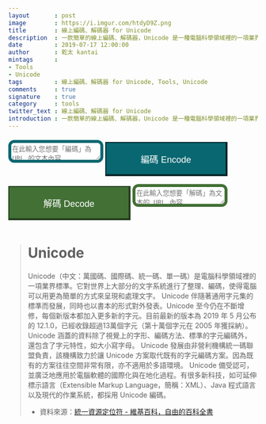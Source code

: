 ```yaml
---
layout       : post
image        : https://i.imgur.com/htdyD9Z.png
title        : 線上編碼、解碼器 for Unicode
description  : 一款簡單的線上編碼、解碼器，Unicode 是一種電腦科學領域裡的一項業界標準。它對世界上大部分的文字系統進行了整理、編碼，使得電腦可以用更為簡單的方式來呈現和處理文字。
date         : 2019-07-17 12:00:00
author       : 乾太 kantai
mintags      :
- Tools
- Unicode
tags         : 線上編碼、解碼器 for Unicode, Tools, Unicode
comments     : true
signature    : true
category     : tools
twitter_text : 線上編碼、解碼器 for Unicode
introduction : 一款簡單的線上編碼、解碼器，Unicode 是一種電腦科學領域裡的一項業界標準。它對世界上大部分的文字系統進行了整理、編碼，使得電腦可以用更為簡單的方式來呈現和處理文字。
---
```


<style type="text/css" media="screen">
    .container {
        margin: 0px auto;
        max-width: 800px;
    }

    textarea {
        margin-bottom: 0px !important;
        border-radius: 12px;
    }

    .contact-form button[type="button"] {
        display: inline;
        padding: 19px 39px 18px 39px;
        color: #fff;
        font-size: 1.125rem;
        width: 49%;
        border: 1px solid #ba0009;
            border-top-width: 1px;
            border-right-width: 1px;
            border-bottom-width: 1px;
            border-left-width: 1px;
        /* margin: 0px auto; */
        margin-top: .625rem;
        margin-bottom: .625rem;
        cursor: pointer;
        -webkit-transition: all .3s;
        transition: all .3s;
        outline: none;
    }

    select {
        padding: 9px 18px 9px 18px;
        width: 100%;
        /* border: 6px solid #032629 !important; */
        /* border-width: 2px 4px 4px 2px !important; */
        border-radius: 12px;
        margin: .625rem;
        padding: .625rem;
    }

    .contact-form .encode {
        background: #086770;
        border: 6px solid #032629 !important;
        border-width: 2px 4px 4px 2px !important;
    }

    .contact-form .decode {
        background: #427035;
        border: 6px solid #243e1d !important;
        border-width: 2px 4px 4px 2px !important;
    }

    .encode_textarea {
        border: 6px solid #086770 !important;
            border-top-width: 1px;
            border-right-width: 1px;
            border-bottom-width: 1px;
            border-left-width: 1px;
    }

    .decode_textarea {
        border: 6px solid #427035 !important;
        border-top-width: 1px;
        border-right-width: 1px;
        border-bottom-width: 1px;
        border-left-width: 1px;
    }
</style>

<div class="container">
    <div id="form" class="contact-form">
        <textarea type="text" class="encode_textarea" id="encode_value" name="encode_value" placeholder="在此輸入您想要「編碼」為 URL 的文本內容 ..."></textarea>
        <button type="button" class="encode" id="encode" onclick="encode()">編碼 Encode</button>
        <button type="button" class="decode" id="decode" onclick="decode()">解碼 Decode</button>
        <textarea type="text" class="decode_textarea" id="decode_value" name="decode_value" placeholder="在此輸入您想要「解碼」為文本的 URL 內容 ..."></textarea>
    </div>
</div>

<script>
    function encode() {
        var sMyInput = $('#encode_value').val();
        var sMyUnicode = sMyInput.toUnicode();
        $('#decode_value').val(sMyUnicode);
    };

    function decode() {
        var sMyUnicode = $('#decode_value').val();
        var r = /\\u([\d\w]{4})/gi;
        sMyUnicode = sMyUnicode.replace(r, function (match, grp) {
            return String.fromCharCode(parseInt(grp, 16));
        } );
        sMyUnicode = unescape(sMyUnicode);
        $('#encode_value').val(sMyUnicode);
    };

    String.prototype.toUnicode = function() {
        var result = "";
        for(var i = 0; i < this.length; i++) {
            // Assumption: all characters are < 0xffff
            result += "\\u" + ("000" + this[i].charCodeAt(0).toString(16)).substr(-4);
        }
        return result;
    };
</script>

> # Unicode
> Unicode（中文：萬國碼、國際碼、統一碼、單一碼）是電腦科學領域裡的一項業界標準。它對世界上大部分的文字系統進行了整理、編碼，使得電腦可以用更為簡單的方式來呈現和處理文字。
> Unicode 伴隨著通用字元集的標準而發展，同時也以書本的形式對外發表。Unicode 至今仍在不斷增修，每個新版本都加入更多新的字元。目前最新的版本為 2019 年 5 月公布的 12.1.0，已經收錄超過13萬個字元（第十萬個字元在 2005 年獲採納）。Unicode 涵蓋的資料除了視覺上的字形、編碼方法、標準的字元編碼外，還包含了字元特性，如大小寫字母。
> Unicode 發展由非營利機構統一碼聯盟負責，該機構致力於讓 Unicode 方案取代既有的字元編碼方案。因為既有的方案往往空間非常有限，亦不適用於多語環境。
> Unicode 備受認可，並廣泛地應用於電腦軟體的國際化與在地化過程。有很多新科技，如可延伸標示語言（Extensible Markup Language，簡稱：XML）、Java 程式語言以及現代的作業系統，都採用 Unicode 編碼。
> - 資料來源：[統一資源定位符 - 維基百科，自由的百科全書](https://zh.wikipedia.org/wiki/url)

